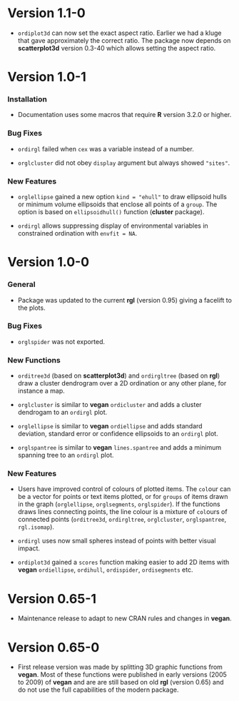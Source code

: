 Version 1.1-0
=============

* `ordiplot3d` can now set the exact aspect ratio. Earlier we had a
  kluge that gave approximately the correct ratio. The package now
  depends on **scatterplot3d** version 0.3-40 which allows setting the
  aspect ratio.

Version 1.0-1
=============

### Installation

* Documentation uses some macros that require **R** version 3.2.0 or
  higher.

### Bug Fixes

* `ordirgl` failed when `cex` was a variable instead of a number.

* `orglcluster` did not obey `display` argument but always showed
  `"sites"`.

### New Features

* `orglellipse` gained a new option `kind = "ehull"` to draw ellipsoid
  hulls or minimum volume ellipsoids that enclose all points of a
  `group`. The option is based on `ellipsoidhull()` function
  (**cluster** package).

* `ordirgl` allows suppressing display of environmental variables in
  constrained ordination with `envfit = NA`.

Version 1.0-0
=============

### General

* Package was updated to the current **rgl** (version 0.95) giving a
  facelift to the plots.

### Bug Fixes

 * `orglspider` was not exported.

### New Functions

* `orditree3d` (based on **scatterplot3d**) and `ordirgltree` (based
  on **rgl**) draw a cluster dendrogram over a 2D ordination or any
  other plane, for instance a map.

* `orglcluster` is similar to **vegan** `ordicluster` and adds a
  cluster dendrogam to an `ordirgl` plot.

* `orglellipse` is similar to **vegan** `ordiellipse` and adds
  standard deviation, standard error or confidence ellipsoids to an
  `ordirgl` plot.

* `orglspantree` is similar to **vegan** `lines.spantree` and adds a
  minimum spanning tree to an `ordirgl` plot.

### New Features

* Users have improved control of colours of plotted items. The
  `col`our can be a vector for points or text items plotted, or for
  `groups` of items drawn in the graph (`orglellipse`, `orglsegments`,
  `orglspider`). If the functions draws lines connecting points, the
  line colour is a mixture of `col`ours of connected points
  (`orditree3d`, `ordirgltree`, `orglcluster`, `orglspantree`,
  `rgl.isomap`).

* `ordirgl` uses now small spheres instead of points with better
  visual impact.

* `ordiplot3d` gained a `scores` function making easier to add 2D
  items with **vegan** `ordiellipse`, `ordihull`, `ordispider`,
  `ordisegments` etc.

Version 0.65-1
==============

* Maintenance release to adapt to new CRAN rules and changes in
  **vegan**.

Version 0.65-0
==============

* First release version was made by splitting 3D graphic functions
  from **vegan**. Most of these functions were published in early
  versions (2005 to 2009) of **vegan** and are are still based on old
  **rgl** (version 0.65) and do not use the full capabilities of the
  modern package.
